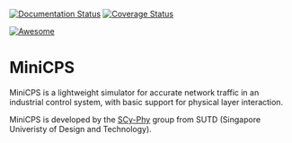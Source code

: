 [![Documentation Status](https://readthedocs.org/projects/minicps/badge/?version=latest)](http://minicps.readthedocs.io/en/latest/?badge=latest)
[![Coverage Status][CS img]][Coverage Status]

[Coverage Status]: https://travis-ci.org/scy-phy/minicps
[CS img]: https://travis-ci.org/scy-phy/minicps.svg
[![Awesome](https://cdn.rawgit.com/sindresorhus/awesome/d7305f38d29fed78fa85652e3a63e154dd8e8829/media/badge.svg)](https://github.com/hslatman/awesome-industrial-control-system-security)
<!--- TODO: update link once PR is accepted -->


# MiniCPS #

MiniCPS is a lightweight simulator for accurate network traffic in an
industrial control system, with basic support for physical layer
interaction.

MiniCPS is developed by the [SCy-Phy](http://scy-phy.github.io/index.html)
group from SUTD (Singapore Univeristy of Design and Technology).
